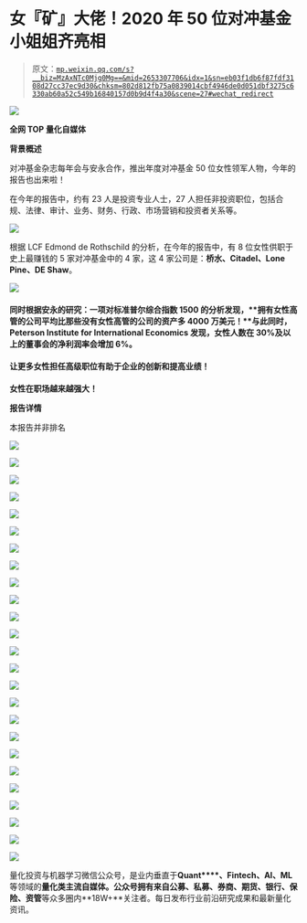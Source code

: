# 女『矿』大佬！2020 年 50 位对冲基金小姐姐齐亮相

> 原文：[`mp.weixin.qq.com/s?__biz=MzAxNTc0Mjg0Mg==&mid=2653307706&idx=1&sn=eb03f1db6f87fdf3108d27cc37ec9d30&chksm=802d812fb75a0839014cbf4946de0d051dbf3275c6330ab60a52c549b16840157d0b9d4f4a30&scene=27#wechat_redirect`](http://mp.weixin.qq.com/s?__biz=MzAxNTc0Mjg0Mg==&mid=2653307706&idx=1&sn=eb03f1db6f87fdf3108d27cc37ec9d30&chksm=802d812fb75a0839014cbf4946de0d051dbf3275c6330ab60a52c549b16840157d0b9d4f4a30&scene=27#wechat_redirect)

![](img/52530653e2ddbe651074f55a77bb8d3c.png)

**全网 TOP 量化自媒体**

**背景概述**

对冲基金杂志每年会与安永合作，推出年度对冲基金 50 位女性领军人物，今年的报告也出来啦！

在今年的报告中，约有 23 人是投资专业人士，27 人担任非投资职位，包括合规、法律、审计、业务、财务、行政、市场营销和投资者关系等。

![](img/626c9f62dd01e95c2e493b3762610ce2.png)

根据 LCF Edmond de Rothschild 的分析，在今年的报告中，有 8 位女性供职于史上最赚钱的 5 家对冲基金中的 4 家，这 4 家公司是：**桥水、Citadel、Lone Pine、DE Shaw**。

![](img/e0cb1c9c41cfaac0f5c84729e7edb311.png)

#### 同时根据安永的研究：一项对标准普尔综合指数 1500 的分析发现，**拥有女性高管的公司平均比那些没有女性高管的公司的资产多 4000 万美元！**与此同时，Peterson Institute for International Economics 发现，女性人数在 30%及以上的董事会的净利润率会增加 6%。

#### 让更多女性担任高级职位有助于企业的创新和提高业绩！

**女性在职场越来越强大！**

**报告详情**

本报告并非排名

![](img/2d95eb2573ca91712b1efb91e3a656ec.png)

![](img/dc2d243be59233805375f9adca1a95ec.png)

![](img/7018bfafb46fbc7bfbb389d5b26150f5.png)

![](img/b098e7abca8a34fd27b2360b5a5cf661.png)

![](img/de4ca7f8f019042f0327d7dc17102004.png)

![](img/0c8ff66f34f027e7360ae1ed5ea28990.png)

![](img/2f2f27c344c78b4ff91506fef85070b8.png)

![](img/599c773f62bcb6f071bb1351cd216665.png)

![](img/312900bee20ac23ed1367e033e8b3679.png)

![](img/8adab57ec864e1e47433bc078f55b6c3.png)

![](img/e262987c99113a34454387929711f630.png)

![](img/b0e189bf98172088bce872a9e6dbd1a6.png)

![](img/3553cc50b5876978c8819cc935a194d0.png)

![](img/6db2b7af63ca1ec784b35b72910af38a.png)

![](img/78aac408600dd8ef6c9aab0dda7e7313.png)

![](img/52c0149b5e5b9be12214b56b7b2e8f13.png)

![](img/fd42e70c43306f6824c81b81ac4dfaab.png)

![](img/f10a56e23a150b58c2676f0e034b0415.png)

![](img/93fd5096712e0bf25205b6e91d40b1c7.png)

![](img/b704a22b40296ed2584e60827966281b.png)

![](img/4124dcb291c04ed800d94b48f2d19db3.png)

![](img/f95b0186cea3625d5e8d2bed61d81718.png)

![](img/a1cda66d41efa13d82202470e558f19f.png)

![](img/67569fa31401ec13038714a8d6a37357.png)

![](img/3d81c9ac2cdf331576442cc9dff7ab35.png)

量化投资与机器学习微信公众号，是业内垂直于**Quant****、Fintech、AI、ML**等领域的**量化类主流自媒体。**公众号拥有来自**公募、私募、券商、期货、银行、保险、资管**等众多圈内**18W+**关注者。每日发布行业前沿研究成果和最新量化资讯。
